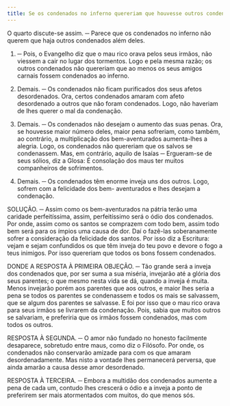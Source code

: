```yaml
---
title: Se os condenados no inferno quereriam que houvesse outros condenados, além deles
---
```


O quarto discute-se assim. ─ Parece que os condenados no inferno não querem que haja outros condenados além deles. 

1. ─ Pois, o Evangelho diz que o mau rico orava pelos seus irmãos, não viessem a cair no lugar dos tormentos. Logo e pela mesma razão; os outros condenados não quereriam que ao menos os seus amigos carnais fossem condenados ao inferno.  

2. Demais. ─ Os condenados não ficam purificados dos seus afetos desordenados. Ora, certos condenados amaram com afeto desordenado a outros que não foram condenados. Logo, não haveriam de lhes querer o mal da condenação.  

3. Demais. ─ Os condenados não desejam o aumento das suas penas. Ora, se houvesse maior número deles, maior pena sofreriam, como também, ao contrário, a multiplicação dos bem-aventurados aumenta-lhes a alegria. Logo, os condenados não quereriam que os salvos se condenassem.  Mas, em contrário, aquilo de Isaías ─ Ergueram-se de seus sólios, diz a Glosa: É consolação dos maus ter muitos companheiros de sofrimentos.  

2. Demais. ─ Os condenados têm enorme inveja uns dos outros. Logo, sofrem com a felicidade dos bem- aventurados e lhes desejam a condenação.  

SOLUÇÃO. ─ Assim como os bem-aventurados na pátria terão uma caridade perfeitíssima, assim, perfeitíssimo será o ódio dos condenados. Por onde, assim como os santos se comprazem com todo bem, assim todo bem será para os ímpios uma causa de dor. Daí o fazê-las soberanamente sofrer a consideração da felicidade dos santos. Por isso diz a Escritura: vejam e sejam confundidos os que têm inveja do teu povo e devore o fogo a teus inimigos. Por isso quereriam que todos os bons fossem condenados.  

DONDE A RESPOSTA À PRIMEIRA OBJEÇÃO. ─ Tão grande será a inveja dos condenados que, por ser suma a sua miséria, invejarão até a glória dos seus parentes; o que mesmo nesta vida se dá, quando a inveja é muita. Menos invejarão porém aos parentes que aos outros, e maior lhes seria a pena se todos os parentes se condenassem e todos os mais se salvassem, que se algum dos parentes se salvasse. E foi por isso que o mau rico orava para seus irmãos se livrarem da condenação. Pois, sabia que muitos outros se salvariam, e preferiria que os irmãos fossem condenados, mas com todos os outros.  

RESPOSTA À SEGUNDA. ─ O amor não fundado no honesto facilmente desaparece, sobretudo entre maus, como diz o Filósofo. Por onde, os condenados não conservarão amizade para com os que amaram desordenadamente. Mas nisto a vontade lhes permanecerá perversa, que ainda amarão a causa desse amor desordenado.  

RESPOSTA À TERCEIRA. ─ Embora a multidão dos condenados aumente a pena de cada um, contudo lhes crescerá o ódio e a inveja a ponto de preferirem ser mais atormentados com muitos, do que menos sós.